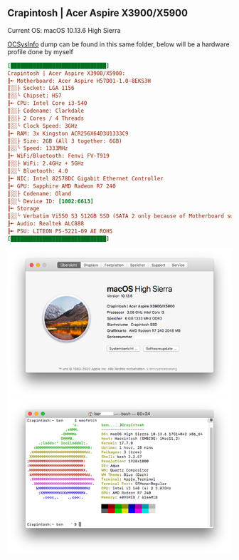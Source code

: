## Crapintosh | Acer Aspire X3900/X5900

Current OS: macOS 10.13.6 High Sierra

[OCSysInfo](https://github.com/KernelWanderers/OCSysInfo) dump can be found in this same folder, below will be a hardware profile done by myself

```ini
[██████████████████████████████] 
Crapintosh | Acer Aspire X3900/X5900:
╟➼ Motherboard: Acer Aspire H57D01-1.0-8EKS3H
║░░├ Socket: LGA 1156
║░░╰ Chipset: H57
╟➼ CPU: Intel Core i3-540
║░░├ Codename: Clarkdale
║░░├ 2 Cores / 4 Threads
║░░╰ Clock Speed: 3GHz
╟➼ RAM: 3x Kingston ACR256X64D3U1333C9
║░░├ Size: 2GB (All 3 together: 6GB)
║░░╰ Speed: 1333MHz
╟➼ WiFi/Bluetooth: Fenvi FV-T919
║░░├ WiFi: 2.4GHz + 5GHz
║░░╰ Bluetooth: 4.0
╟➼ NIC: Intel 82578DC Gigabit Ethernet Controller
╟➼ GPU: Sapphire AMD Radeon R7 240
║░░├ Codename: Oland
║░░╰ Device ID: [1002:6613]
╟➼ Storage
║░░╰ Verbatim Vi550 S3 512GB SSD (SATA 2 only because of Motherboard support)
╟➼ Audio: Realtek ALC888
╟➼ PSU: LITEON PS-5221-09 AE ROHS
[██████████████████████████████]
```
![](about-this-mac.png)
![](neofetch.png)